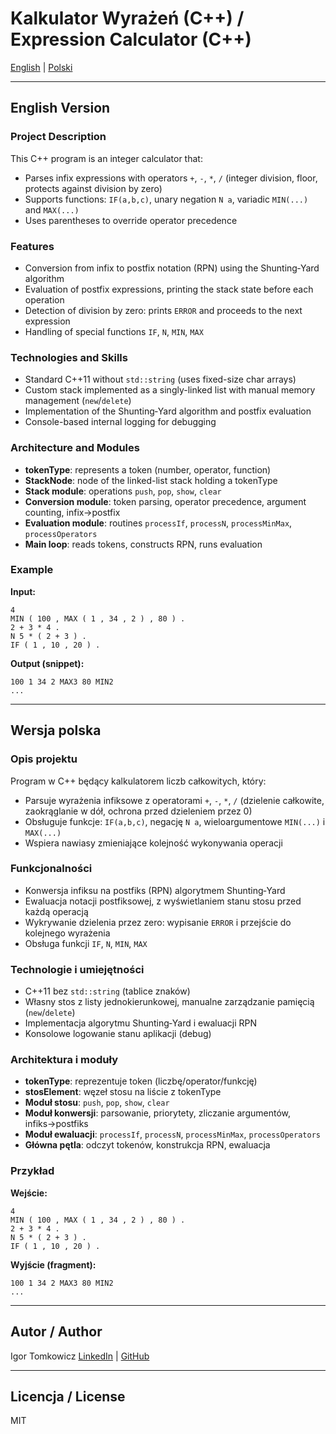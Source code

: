 # Kalkulator Wyrażeń (C++) / Expression Calculator (C++)

[English](#english-version) | [Polski](#wersja-polska)

---

## English Version

### Project Description

This C++ program is an integer calculator that:

* Parses infix expressions with operators `+`, `-`, `*`, `/` (integer division, floor, protects against division by zero)
* Supports functions: `IF(a,b,c)`, unary negation `N a`, variadic `MIN(...)` and `MAX(...)`
* Uses parentheses to override operator precedence

### Features

* Conversion from infix to postfix notation (RPN) using the Shunting‑Yard algorithm
* Evaluation of postfix expressions, printing the stack state before each operation
* Detection of division by zero: prints `ERROR` and proceeds to the next expression
* Handling of special functions `IF`, `N`, `MIN`, `MAX`

### Technologies and Skills

* Standard C++11 without `std::string` (uses fixed-size char arrays)
* Custom stack implemented as a singly-linked list with manual memory management (`new`/`delete`)
* Implementation of the Shunting‑Yard algorithm and postfix evaluation
* Console-based internal logging for debugging

### Architecture and Modules

* **tokenType**: represents a token (number, operator, function)
* **StackNode**: node of the linked-list stack holding a tokenType
* **Stack module**: operations `push`, `pop`, `show`, `clear`
* **Conversion module**: token parsing, operator precedence, argument counting, infix→postfix
* **Evaluation module**: routines `processIf`, `processN`, `processMinMax`, `processOperators`
* **Main loop**: reads tokens, constructs RPN, runs evaluation

### Example

**Input:**

```
4
MIN ( 100 , MAX ( 1 , 34 , 2 ) , 80 ) .
2 + 3 * 4 .
N 5 * ( 2 + 3 ) .
IF ( 1 , 10 , 20 ) .
```

**Output (snippet):**

```
100 1 34 2 MAX3 80 MIN2
...
```

---

## Wersja polska

### Opis projektu

Program w C++ będący kalkulatorem liczb całkowitych, który:

* Parsuje wyrażenia infiksowe z operatorami `+`, `-`, `*`, `/` (dzielenie całkowite, zaokrąglanie w dół, ochrona przed dzieleniem przez 0)
* Obsługuje funkcje: `IF(a,b,c)`, negację `N a`, wieloargumentowe `MIN(...)` i `MAX(...)`
* Wspiera nawiasy zmieniające kolejność wykonywania operacji

### Funkcjonalności

* Konwersja infiksu na postfiks (RPN) algorytmem Shunting‑Yard
* Ewaluacja notacji postfiksowej, z wyświetlaniem stanu stosu przed każdą operacją
* Wykrywanie dzielenia przez zero: wypisanie `ERROR` i przejście do kolejnego wyrażenia
* Obsługa funkcji `IF`, `N`, `MIN`, `MAX`

### Technologie i umiejętności

* C++11 bez `std::string` (tablice znaków)
* Własny stos z listy jednokierunkowej, manualne zarządzanie pamięcią (`new`/`delete`)
* Implementacja algorytmu Shunting‑Yard i ewaluacji RPN
* Konsolowe logowanie stanu aplikacji (debug)

### Architektura i moduły

* **tokenType**: reprezentuje token (liczbę/operator/funkcję)
* **stosElement**: węzeł stosu na liście z tokenType
* **Moduł stosu**: `push`, `pop`, `show`, `clear`
* **Moduł konwersji**: parsowanie, priorytety, zliczanie argumentów, infiks→postfiks
* **Moduł ewaluacji**: `processIf`, `processN`, `processMinMax`, `processOperators`
* **Główna pętla**: odczyt tokenów, konstrukcja RPN, ewaluacja

### Przykład

**Wejście:**

```
4
MIN ( 100 , MAX ( 1 , 34 , 2 ) , 80 ) .
2 + 3 * 4 .
N 5 * ( 2 + 3 ) .
IF ( 1 , 10 , 20 ) .
```

**Wyjście (fragment):**

```
100 1 34 2 MAX3 80 MIN2
...
```

---

## Autor / Author

Igor Tomkowicz
[LinkedIn](https://www.linkedin.com/in/igor-tomkowicz-a5760b358/) | [GitHub](https://github.com/npnpdev)

---

## Licencja / License

MIT
